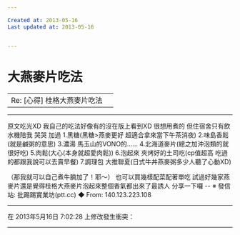 ```yaml
---

Created at: 2013-05-16
Last updated at: 2013-05-16


---
```


# 大燕麥片吃法


|     |     |
| --- | --- |
| Re: \[心得\] 桂格大燕麥片吃法 |     |

* * *

原文吃光XD
我自己的吃法好像有的沒在版上看到XD
很想用煮的 但住宿舍只有飲水機陪我 哭哭
加過
1.黑糖(黑糖>燕麥更好 超適合拿來當下午茶消夜)
2.味島香鬆(就是鹹粥的意思)
3.濃湯 馬玉山的VONO的......
4.北海道麥片(總之加沖泡類的就很好吃)
5.肉鬆(大心(本身就超愛肉鬆))
6.泡起來 夾烤好的土司吃(cp值超高 吃過的都跟我說可以去賣早餐)
7.調理包 大推聯夏(日式牛丼燕麥粥多少人聽了心動XD)

（那我就可以自己煮牛腩加了！耶〜）
也可以買幾樣配菜配著單吃
試過好幾家燕麥片還是覺得桂格大燕麥片泡起來整個香氣都出來了最誘人
分享一下囉
\--
※ 發信站: 批踢踢實業坊(ptt.cc)
◆ From: 140.123.223.108

* * *

在 2013年5月16日 7:02:28 上修改發生衝突：

* * *

